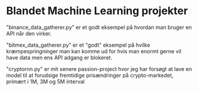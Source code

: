 # Blandet Machine Learning projekter

"binance_data_gatherer.py" er et godt eksempel på hvordan man bruger en API når den virker.

"bitmex_data_gatherer.py" er et "godt" eksempel på hvilke kræmpespringninger man kan komme ud for hvis man enormt gerne vil have data men ens API adgang er blokeret.

"cryptornn.py" er mit senere passion-project hvor jeg har forsøgt at lave en model til at forudsige fremtidige prisændringer på crypto-markedet, primært i 1M, 3M og 5M interval
